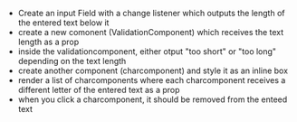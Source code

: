 * Create an input Field with a change listener which outputs the length of the entered text below it
* create a new comonent (ValidationComponent) which receives the text length as a prop
* inside the validationcomponent, either otput "too short" or "too long" depending on the text length
* create another component (charcomponent) and style it as an inline box
* render a list of charcomponents where each charcomponent receives a different letter of the entered text as a prop
* when you click a charcomponent, it should be removed from the enteed text